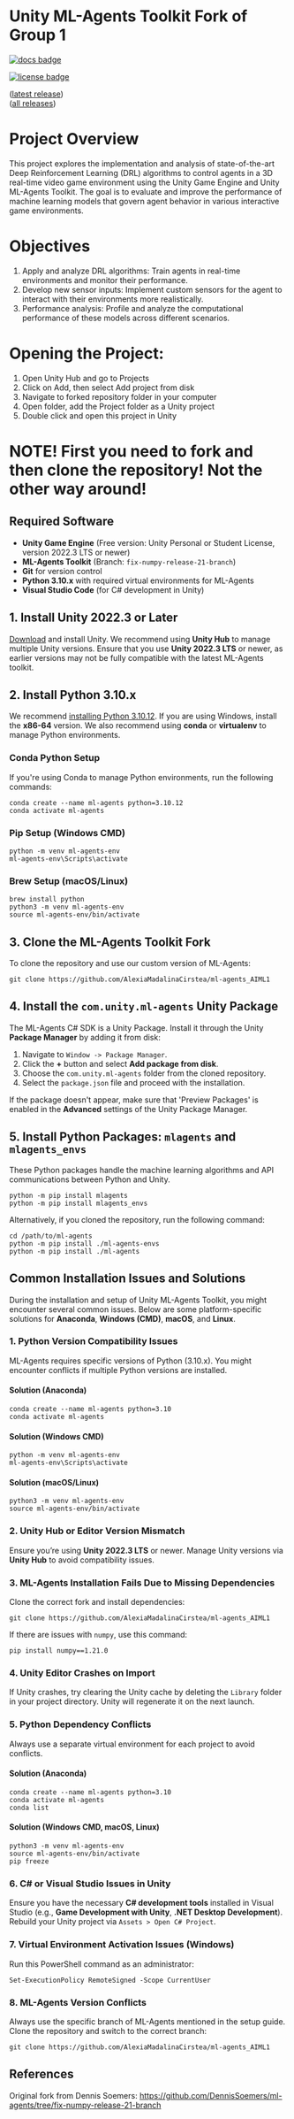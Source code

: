 # Unity ML-Agents Toolkit Fork of Group 1

[![docs badge](https://img.shields.io/badge/docs-reference-blue.svg)](https://github.com/Unity-Technologies/ml-agents/tree/release_21_docs/docs/)

[![license badge](https://img.shields.io/badge/license-Apache--2.0-green.svg)](../LICENSE.md)

([latest release](https://github.com/Unity-Technologies/ml-agents/releases/tag/latest_release))  
([all releases](https://github.com/Unity-Technologies/ml-agents/releases))

# Project Overview
This project explores the implementation and analysis of state-of-the-art Deep Reinforcement Learning (DRL) algorithms to control agents in a 3D real-time video game environment using the Unity Game Engine and Unity ML-Agents Toolkit. The goal is to evaluate and improve the performance of machine learning models that govern agent behavior in various interactive game environments.

# Objectives
1. Apply and analyze DRL algorithms: Train agents in real-time environments and monitor their performance.
2. Develop new sensor inputs: Implement custom sensors for the agent to interact with their environments more realistically.
3. Performance analysis: Profile and analyze the computational performance of these models across different scenarios.

# Opening the Project:
1. Open Unity Hub and go to Projects
2. Click on Add, then select Add project from disk
3. Navigate to forked repository folder in your computer
4. Open folder, add the Project folder as a Unity project
5. Double click and open this project in Unity

# NOTE! First you need to fork and then clone the repository! Not the other way around!

<h2>Required Software</h2>
<ul>
    <li><strong>Unity Game Engine</strong> (Free version: Unity Personal or Student License, version 2022.3 LTS or newer)</li>
    <li><strong>ML-Agents Toolkit</strong> (Branch: <code>fix-numpy-release-21-branch</code>)</li>
    <li><strong>Git</strong> for version control</li>
    <li><strong>Python 3.10.x</strong> with required virtual environments for ML-Agents</li>
    <li><strong>Visual Studio Code</strong> (for C# development in Unity)</li>
</ul>

<h2>1. Install Unity 2022.3 or Later</h2>
<p><a href="https://unity3d.com/get-unity/download" target="_blank">Download</a> and install Unity. We recommend using <strong>Unity Hub</strong> to manage multiple Unity versions. Ensure that you use <strong>Unity 2022.3 LTS</strong> or newer, as earlier versions may not be fully compatible with the latest ML-Agents toolkit.</p>

<h2>2. Install Python 3.10.x</h2>
<p>We recommend <a href="https://www.python.org/downloads/" target="_blank">installing Python 3.10.12</a>. If you are using Windows, install the <strong>x86-64</strong> version. We also recommend using <strong>conda</strong> or <strong>virtualenv</strong> to manage Python environments.</p>

<h3>Conda Python Setup</h3>
<p>If you're using Conda to manage Python environments, run the following commands:</p>
<pre><code>conda create --name ml-agents python=3.10.12
conda activate ml-agents
</code></pre>

<h3>Pip Setup (Windows CMD)</h3>
<pre><code>python -m venv ml-agents-env
ml-agents-env\Scripts\activate
</code></pre>

<h3>Brew Setup (macOS/Linux)</h3>
<pre><code>brew install python
python3 -m venv ml-agents-env
source ml-agents-env/bin/activate
</code></pre>

<h2>3. Clone the ML-Agents Toolkit Fork</h2>
<p>To clone the repository and use our custom version of ML-Agents:</p>
<pre><code>git clone https://github.com/AlexiaMadalinaCirstea/ml-agents_AIML1
</code></pre>

<h2>4. Install the <code>com.unity.ml-agents</code> Unity Package</h2>
<p>The ML-Agents C# SDK is a Unity Package. Install it through the Unity <strong>Package Manager</strong> by adding it from disk:</p>
<ol>
    <li>Navigate to <code>Window -> Package Manager</code>.</li>
    <li>Click the <strong>+</strong> button and select <strong>Add package from disk</strong>.</li>
    <li>Choose the <code>com.unity.ml-agents</code> folder from the cloned repository.</li>
    <li>Select the <code>package.json</code> file and proceed with the installation.</li>
</ol>

<p>If the package doesn't appear, make sure that 'Preview Packages' is enabled in the <strong>Advanced</strong> settings of the Unity Package Manager.</p>

<h2>5. Install Python Packages: <code>mlagents</code> and <code>mlagents_envs</code></h2>
<p>These Python packages handle the machine learning algorithms and API communications between Python and Unity.</p>
<pre><code>python -m pip install mlagents
python -m pip install mlagents_envs
</code></pre>
<p>Alternatively, if you cloned the repository, run the following command:</p>
<pre><code>cd /path/to/ml-agents
python -m pip install ./ml-agents-envs
python -m pip install ./ml-agents
</code></pre>

<h2>Common Installation Issues and Solutions</h2>
<p>During the installation and setup of Unity ML-Agents Toolkit, you might encounter several common issues. Below are some platform-specific solutions for <strong>Anaconda</strong>, <strong>Windows (CMD)</strong>, <strong>macOS</strong>, and <strong>Linux</strong>.</p>

<h3>1. Python Version Compatibility Issues</h3>
<p>ML-Agents requires specific versions of Python (3.10.x). You might encounter conflicts if multiple Python versions are installed.</p>

<h4>Solution (Anaconda)</h4>
<pre><code>conda create --name ml-agents python=3.10
conda activate ml-agents
</code></pre>

<h4>Solution (Windows CMD)</h4>
<pre><code>python -m venv ml-agents-env
ml-agents-env\Scripts\activate
</code></pre>

<h4>Solution (macOS/Linux)</h4>
<pre><code>python3 -m venv ml-agents-env
source ml-agents-env/bin/activate
</code></pre>

<h3>2. Unity Hub or Editor Version Mismatch</h3>
<p>Ensure you’re using <strong>Unity 2022.3 LTS</strong> or newer. Manage Unity versions via <strong>Unity Hub</strong> to avoid compatibility issues.</p>

<h3>3. ML-Agents Installation Fails Due to Missing Dependencies</h3>
<p>Clone the correct fork and install dependencies:</p>
<pre><code>git clone https://github.com/AlexiaMadalinaCirstea/ml-agents_AIML1
</code></pre>
<p>If there are issues with <code>numpy</code>, use this command:</p>
<pre><code>pip install numpy==1.21.0
</code></pre>

<h3>4. Unity Editor Crashes on Import</h3>
<p>If Unity crashes, try clearing the Unity cache by deleting the <code>Library</code> folder in your project directory. Unity will regenerate it on the next launch.</p>

<h3>5. Python Dependency Conflicts</h3>
<p>Always use a separate virtual environment for each project to avoid conflicts.</p>

<h4>Solution (Anaconda)</h4>
<pre><code>conda create --name ml-agents python=3.10
conda activate ml-agents
conda list
</code></pre>

<h4>Solution (Windows CMD, macOS, Linux)</h4>
<pre><code>python3 -m venv ml-agents-env
source ml-agents-env/bin/activate
pip freeze
</code></pre>

<h3>6. C# or Visual Studio Issues in Unity</h3>
<p>Ensure you have the necessary <strong>C# development tools</strong> installed in Visual Studio (e.g., <strong>Game Development with Unity</strong>, <strong>.NET Desktop Development</strong>). Rebuild your Unity project via <code>Assets &gt; Open C# Project</code>.</p>

<h3>7. Virtual Environment Activation Issues (Windows)</h3>
<p>Run this PowerShell command as an administrator:</p>
<pre><code>Set-ExecutionPolicy RemoteSigned -Scope CurrentUser
</code></pre>

<h3>8. ML-Agents Version Conflicts</h3>
<p>Always use the specific branch of ML-Agents mentioned in the setup guide. Clone the repository and switch to the correct branch:</p>
<pre><code>git clone https://github.com/AlexiaMadalinaCirstea/ml-agents_AIML1
</code></pre>

<h2>References</h2>
<p>Original fork from Dennis Soemers: <a href="https://github.com/DennisSoemers/ml-agents/tree/fix-numpy-release-21-branch" target="_blank">https://github.com/DennisSoemers/ml-agents/tree/fix-numpy-release-21-branch</a></p>

</body>
</html>
